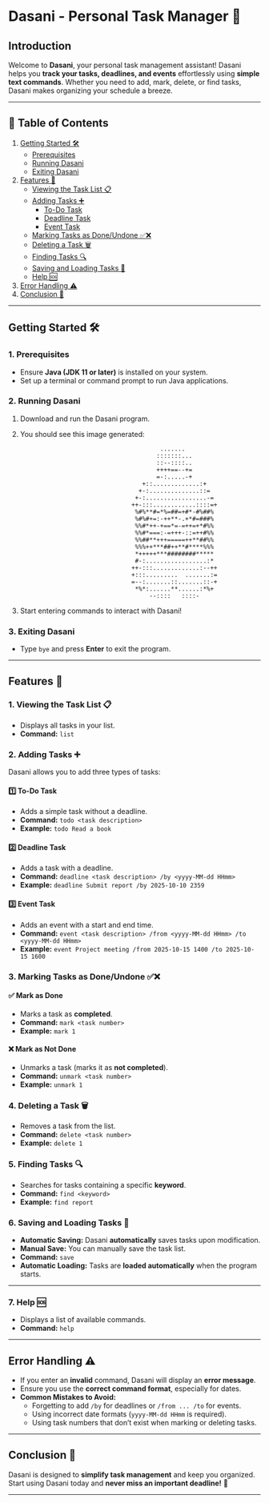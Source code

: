 # Dasani - Personal Task Manager 🚀

## Introduction
Welcome to **Dasani**, your personal task management assistant! Dasani helps you **track your tasks, deadlines, and events** effortlessly using **simple text commands**. Whether you need to add, mark, delete, or find tasks, Dasani makes organizing your schedule a breeze.

---

## 📌 Table of Contents
1. [Getting Started 🛠️](#getting-started-)
    - [Prerequisites](#1-prerequisites)
    - [Running Dasani](#2-running-dasani)
    - [Exiting Dasani](#3-exiting-dasani)
2. [Features 🎯](#features-)
    - [Viewing the Task List 📋](#1-viewing-the-task-list-)
    - [Adding Tasks ➕](#2-adding-tasks-)
        - [To-Do Task](#1️⃣-to-do-task)
        - [Deadline Task](#2️⃣-deadline-task)
        - [Event Task](#3️⃣-event-task)
    - [Marking Tasks as Done/Undone ✅❌](#3-marking-tasks-as-doneundone-)
    - [Deleting a Task 🗑️](#4-deleting-a-task-)
    - [Finding Tasks 🔍](#5-finding-tasks-)
    - [Saving and Loading Tasks 💾](#6-saving-and-loading-tasks-)
    - [Help 🆘](#7-help-)
3. [Error Handling ⚠️](#error-handling-)
4. [Conclusion 🎉](#conclusion-)

---

## Getting Started 🛠️

### 1. Prerequisites
- Ensure **Java (JDK 11 or later)** is installed on your system.
- Set up a terminal or command prompt to run Java applications.

### 2. Running Dasani
1. Download and run the Dasani program.
2. You should see this image generated:

                                              .......                                               
                                             :::::::...                                             
                                             ::--::::..                                             
                                             ++++==--+=                                             
                                             =-:.....-+                                             
                                         +::.............:+                                         
                                        +-:..............::=                                        
                                       +-:.................-=                                       
                                      ++-:::............::::=+                                      
                                       %#%**#=*%=##=+#*-#%##%                                       
                                       %#%#+=:-++**-.+*#=###%                                       
                                       %%#*++-+==*=-=++=+*#%%                                       
                                       %%#*===:-=+++-::=++#%%                                       
                                       %%##**+++=====++**##%%                                       
                                       %%%++***##++**#****%%%                                       
                                       *+++++***########*****                                       
                                       #-:.................:*                                       
                                      ++-:::.............:--++                                      
                                      +:::.........  .......:=                                      
                                      =--:.......::.......::-+                                      
                                       *%*:......**......:*%+                                       
                                           --::::   ::::-                                           

3. Start entering commands to interact with Dasani!

### 3. Exiting Dasani
- Type `bye` and press **Enter** to exit the program.

---

## Features 🎯

### 1. Viewing the Task List 📋
- Displays all tasks in your list.
- **Command:** `list`

### 2. Adding Tasks ➕
Dasani allows you to add three types of tasks:

#### 1️⃣ To-Do Task
- Adds a simple task without a deadline.
- **Command:** `todo <task description>`
- **Example:** `todo Read a book`

#### 2️⃣ Deadline Task
- Adds a task with a deadline.
- **Command:** `deadline <task description> /by <yyyy-MM-dd HHmm>`
- **Example:** `deadline Submit report /by 2025-10-10 2359`

#### 3️⃣ Event Task
- Adds an event with a start and end time.
- **Command:** `event <task description> /from <yyyy-MM-dd HHmm> /to <yyyy-MM-dd HHmm>`
- **Example:** `event Project meeting /from 2025-10-15 1400 /to 2025-10-15 1600`

### 3. Marking Tasks as Done/Undone ✅❌
#### ✅ Mark as Done
- Marks a task as **completed**.
- **Command:** `mark <task number>`
- **Example:** `mark 1`

#### ❌ Mark as Not Done
- Unmarks a task (marks it as **not completed**).
- **Command:** `unmark <task number>`
- **Example:** `unmark 1`

### 4. Deleting a Task 🗑️
- Removes a task from the list.
- **Command:** `delete <task number>`
- **Example:** `delete 1`

### 5. Finding Tasks 🔍
- Searches for tasks containing a specific **keyword**.
- **Command:** `find <keyword>`
- **Example:** `find report`

### 6. Saving and Loading Tasks 💾
- **Automatic Saving:** Dasani **automatically** saves tasks upon modification.
- **Manual Save:** You can manually save the task list.
- **Command:** `save`
- **Automatic Loading:** Tasks are **loaded automatically** when the program starts.

---

### 7. Help 🆘
- Displays a list of available commands.
- **Command:** `help`

---

## Error Handling ⚠️
- If you enter an **invalid** command, Dasani will display an **error message**.
- Ensure you use the **correct command format**, especially for dates.
- **Common Mistakes to Avoid:**
    - Forgetting to add `/by` for deadlines or `/from ... /to` for events.
    - Using incorrect date formats (`yyyy-MM-dd HHmm` is required).
    - Using task numbers that don’t exist when marking or deleting tasks.

---

## Conclusion 🎉
Dasani is designed to **simplify task management** and keep you organized. Start using Dasani today and **never miss an important deadline!** 🚀

---